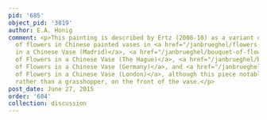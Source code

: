 ```yaml
---
pid: '685'
object_pid: '3819'
author: E.A. Honig
comment: <p>This painting is described by Ertz (2008-10) as a variant of the paintings
  of flowers in Chinese painted vases in <a href="/janbrueghel/flowers-in-a-chinese-vase-madrid">Flowers
  in a Chinese Vase (Madrid)</a>, <a href="/janbrueghel/bouquet-of-flowers-in-a-chinese-vase-the-hague">Bouquet
  of Flowers in a Chinese Vase (The Hague)</a>, <a href="/janbrueghel/bouquet-of-flowers-in-a-chinese-vase-germany">Bouquet
  of Flowers in a Chinese Vase (Germany)</a>, and <a href="/janbrueghel/bouquet-of-flowers-in-a-chinese-vase-london">Bouquet
  of Flowers in a Chinese Vase (London)</a>, although this piece notably has a bird,
  rather than a grasshopper, on the front of the vase.</p>
post_date: June 27, 2015
order: '684'
collection: discussion
---
```

